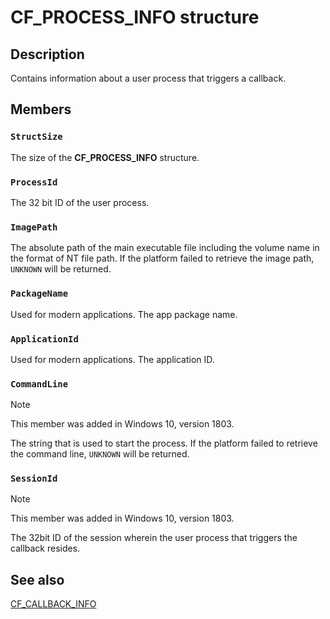 # CF_PROCESS_INFO structure

## Description

Contains information about a user process that triggers a callback.

## Members

### `StructSize`

The size of the **CF_PROCESS_INFO** structure.

### `ProcessId`

The 32 bit ID of the user process.

### `ImagePath`

The absolute path of the main executable file including the volume name in the format of NT file path. If the platform failed to retrieve the image path, `UNKNOWN` will be returned.

### `PackageName`

Used for modern applications. The app package name.

### `ApplicationId`

Used for modern applications. The application ID.

### `CommandLine`

>[!NOTE]
>This member was added in Windows 10, version 1803.

The string that is used to start the process. If the platform failed to retrieve the command line, `UNKNOWN` will be returned.

### `SessionId`

>[!NOTE]
>This member was added in Windows 10, version 1803.

The 32bit ID of the session wherein the user process that triggers the callback resides.

## See also

[CF_CALLBACK_INFO](https://learn.microsoft.com/windows/win32/api/cfapi/ns-cfapi-cf_callback_info)